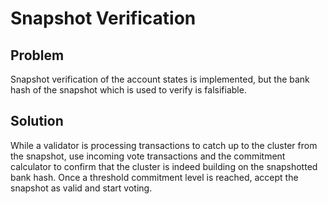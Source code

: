 # Snapshot Verification

## Problem

Snapshot verification of the account states is implemented, but the bank hash of the snapshot which is used to verify is falsifiable.

## Solution

While a validator is processing transactions to catch up to the cluster from the snapshot, use incoming vote transactions and the commitment calculator to confirm that the cluster is indeed building on the snapshotted bank hash. Once a threshold commitment level is reached, accept the snapshot as valid and start voting.
